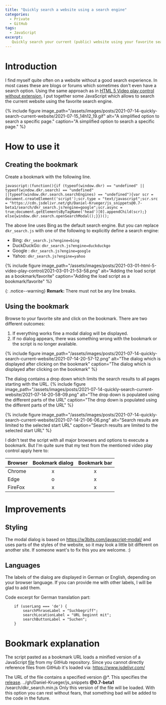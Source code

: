 ```yaml
---
title: "Quickly search a website using a search engine"
categories:
  - Private
  - GitHub
tags:
  - JavaScript
excerpt:
   Quickly search your current (public) website using your favorite search engine.
---
```



# Introduction
I find myself quite often on a website without a good search experience. In most cases these are blogs or forums which sometimes don't even have a search option.
Using the same approach as in [HTML 5 Video play control without extension](https://daniels-notes.de/posts/2021/html-5-video-play-control), I put together some JavaScript which allows to search the current website using the  favorite search engine.

{% include figure image_path="/assets/images/posts/2021-07-14-quickly-search-current-website/2021-07-15_14h12_19.gif" alt="A simplified option to search a specific page." caption="A simplified option to search a specific page." %}

# How to use it
## Creating the bookmark
Create a bookmark with the following line.
```
javascript:(function(){if (typeof(window.dkr) == "undefined" || typeof(window.dkr.search) == "undefined" ||typeof(window.dkr.search.searchEngines) == "undefined"){var scr = document.createElement('script');scr.type = "text/javascript";scr.src = "https://cdn.jsdelivr.net/gh/Daniel-Krueger/js_snippets@0.7-beta1/search/dkr_search.js?engine=google";scr.async = true;document.getElementsByTagName('head')[0].appendChild(scr);} else{window.dkr.search.openSearchModal();}})();
```

The above line uses Bing as the default search engine. But you can replace `dkr_search.js` with one of the following to explicitly define a search engine:
  - Bing: `dkr_search.js?engine=bing`
  - DuckDuckGo: `dkr_search.js?engine=duckduckgo`
  - Google : `dkr_search.js?engine=google`
  - Yahoo: `dkr_search.js?engine=yahoo`


{% include figure image_path="/assets/images/posts/2021-03-01-html-5-video-play-control/2021-03-01-21-53-58.png" alt="Adding the load script as a bookmark/favorite" caption="Adding the load script as a bookmark/favorite" %}

{: .notice--warning}
**Remark:** There must not be any line breaks.

## Using the bookmark
Browse to your favorite  site and click on the bookmark. There are two  different outcomes:
1. If everything works fine a modal dialog will be displayed. 
2. If no dialog appears, there was something wrong with the bookmark or the script is no longer available.

{% include figure image_path="/assets/images/posts/2021-07-14-quickly-search-current-website/2021-07-14-20-57-12.png" alt="The dialog which is displayed after clicking on the bookmark" caption="The dialog which is displayed after clicking on the bookmark" %}

The dialog contains a drop down which limits the search results to all pages starting with the URL.
{% include figure image_path="/assets/images/posts/2021-07-14-quickly-search-current-website/2021-07-14-20-58-09.png" alt="The drop down is populated using the different parts of the URL" caption="The drop down is populated using the different parts of the URL" %}

{% include figure image_path="/assets/images/posts/2021-07-14-quickly-search-current-website/2021-07-14-21-06-06.png" alt="Search results are limited to the selected start URL" caption="Search results are limited to the selected start URL" %}

I didn't test the script with all major browsers and options to execute a bookmark. But I'm quite sure that my test from the mentioned video play control apply here to: 

Browser|Bookmark dialog| Bookmark bar|
---|:---:|:---:|
Chrome|x|x|
Edge|o|x|
FireFox|x|x|

# Improvements
## Styling
The modal dialog is based on https://w3bits.com/javascript-modal/ and uses parts of the styles of the website, so it may look a little bit different on another site. If someone want's to fix this you are welcome. :)

## Languages
The labels of the dialog are displayed in German or English, depending on your browser language. If you can provide me with other labels, I will be glad to add them.

Code excerpt for German translation part:
```
    if (userLang === 'de') {
        searchPhraseLabel = "Suchbegriff";
        searchLocationLabel = "URL beginnt mit";
        searchButtonLabel = "Suchen";
    }
```



# Bookmark explanation
The script pasted as a bookmark URL loads a minified version of a JavaScript [file](https://github.com/Daniel-Krueger/js_snippets/blob/main/search/dkr_search.js) from my GitHub repository. Since you cannot directly reference files from GitHub it's loaded via: https://www.jsdelivr.com/

The URL of the file contains a specified version @*. This specifies the [release](https://github.com/Daniel-Krueger/js_snippets/releases/tag/0.7-beta1). 
../gh/Daniel-Krueger/js_snippets **@0.7-beta1** /search/dkr_search.min.js
Only this version of the file will be loaded. With this option you can rest without fears, that something bad will be added to the code in the future.